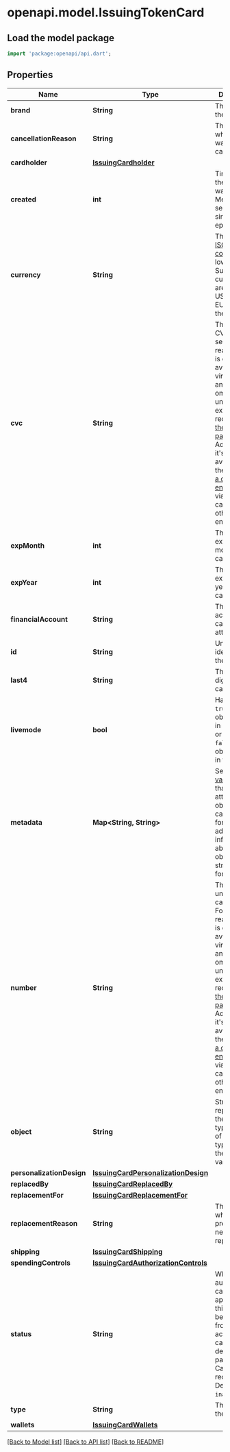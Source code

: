 # openapi.model.IssuingTokenCard

## Load the model package
```dart
import 'package:openapi/api.dart';
```

## Properties
Name | Type | Description | Notes
------------ | ------------- | ------------- | -------------
**brand** | **String** | The brand of the card. | 
**cancellationReason** | **String** | The reason why the card was canceled. | [optional] 
**cardholder** | [**IssuingCardholder**](IssuingCardholder.md) |  | 
**created** | **int** | Time at which the object was created. Measured in seconds since the Unix epoch. | 
**currency** | **String** | Three-letter [ISO currency code](https://www.iso.org/iso-4217-currency-codes.html), in lowercase. Supported currencies are `usd` in the US, `eur` in the EU, and `gbp` in the UK. | 
**cvc** | **String** | The card's CVC. For security reasons, this is only available for virtual cards, and will be omitted unless you explicitly request it with [the `expand` parameter](https://stripe.com/docs/api/expanding_objects). Additionally, it's only available via the [\"Retrieve a card\" endpoint](https://stripe.com/docs/api/issuing/cards/retrieve), not via \"List all cards\" or any other endpoint. | [optional] 
**expMonth** | **int** | The expiration month of the card. | 
**expYear** | **int** | The expiration year of the card. | 
**financialAccount** | **String** | The financial account this card is attached to. | [optional] 
**id** | **String** | Unique identifier for the object. | 
**last4** | **String** | The last 4 digits of the card number. | 
**livemode** | **bool** | Has the value `true` if the object exists in live mode or the value `false` if the object exists in test mode. | 
**metadata** | **Map<String, String>** | Set of [key-value pairs](https://stripe.com/docs/api/metadata) that you can attach to an object. This can be useful for storing additional information about the object in a structured format. | [default to const {}]
**number** | **String** | The full unredacted card number. For security reasons, this is only available for virtual cards, and will be omitted unless you explicitly request it with [the `expand` parameter](https://stripe.com/docs/api/expanding_objects). Additionally, it's only available via the [\"Retrieve a card\" endpoint](https://stripe.com/docs/api/issuing/cards/retrieve), not via \"List all cards\" or any other endpoint. | [optional] 
**object** | **String** | String representing the object's type. Objects of the same type share the same value. | 
**personalizationDesign** | [**IssuingCardPersonalizationDesign**](IssuingCardPersonalizationDesign.md) |  | [optional] 
**replacedBy** | [**IssuingCardReplacedBy**](IssuingCardReplacedBy.md) |  | [optional] 
**replacementFor** | [**IssuingCardReplacementFor**](IssuingCardReplacementFor.md) |  | [optional] 
**replacementReason** | **String** | The reason why the previous card needed to be replaced. | [optional] 
**shipping** | [**IssuingCardShipping**](IssuingCardShipping.md) |  | [optional] 
**spendingControls** | [**IssuingCardAuthorizationControls**](IssuingCardAuthorizationControls.md) |  | 
**status** | **String** | Whether authorizations can be approved on this card. May be blocked from activating cards depending on past-due Cardholder requirements. Defaults to `inactive`. | 
**type** | **String** | The type of the card. | 
**wallets** | [**IssuingCardWallets**](IssuingCardWallets.md) |  | [optional] 

[[Back to Model list]](../README.md#documentation-for-models) [[Back to API list]](../README.md#documentation-for-api-endpoints) [[Back to README]](../README.md)


